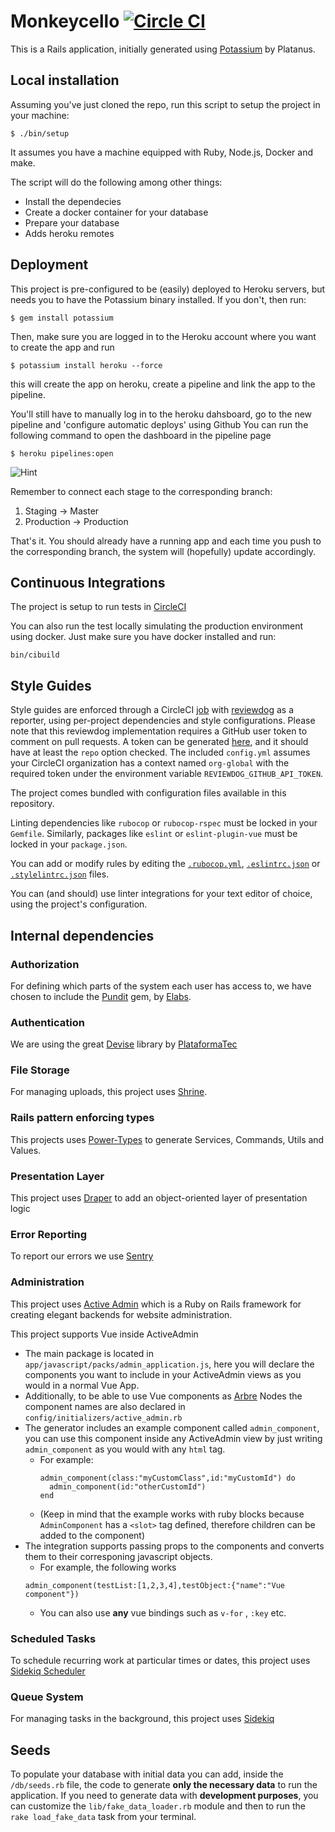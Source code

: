 # Monkeycello [![Circle CI](https://circleci.com/gh/platanus/monkeycello.svg?style=svg)](https://circleci.com/gh/platanus/monkeycello)
This is a Rails application, initially generated using [Potassium](https://github.com/platanus/potassium) by Platanus.

## Local installation

Assuming you've just cloned the repo, run this script to setup the project in your
machine:

    $ ./bin/setup

It assumes you have a machine equipped with Ruby, Node.js, Docker and make.

The script will do the following among other things:

- Install the dependecies
- Create a docker container for your database
- Prepare your database
- Adds heroku remotes

[Heroku Local]: https://devcenter.heroku.com/articles/heroku-local


## Deployment

This project is pre-configured to be (easily) deployed to Heroku servers, but needs you to have the Potassium binary installed. If you don't, then run:

    $ gem install potassium

Then, make sure you are logged in to the Heroku account where you want to create the app and run

    $ potassium install heroku --force

this will create the app on heroku, create a pipeline and link the app to the pipeline.

You'll still have to manually log in to the heroku dahsboard, go to the new pipeline and 'configure automatic deploys' using Github
You can run the following command to open the dashboard in the pipeline page

    $ heroku pipelines:open

![Hint](https://cloud.githubusercontent.com/assets/313750/13019759/fa86c8ca-d1af-11e5-8869-cd2efb5513fa.png)

Remember to connect each stage to the corresponding branch:

1. Staging -> Master
2. Production -> Production

That's it. You should already have a running app and each time you push to the corresponding branch, the system will (hopefully) update accordingly.


## Continuous Integrations

The project is setup to run tests
in [CircleCI](https://circleci.com/gh/platanus/monkeycello/tree/master)

You can also run the test locally simulating the production environment using docker.
Just make sure you have docker installed and run:

    bin/cibuild


## Style Guides

Style guides are enforced through a CircleCI [job](.circleci/config.yml) with [reviewdog](https://github.com/reviewdog/reviewdog) as a reporter, using per-project dependencies and style configurations.
Please note that this reviewdog implementation requires a GitHub user token to comment on pull requests. A token can be generated [here](https://github.com/settings/tokens), and it should have at least the `repo` option checked.
The included `config.yml` assumes your CircleCI organization has a context named `org-global` with the required token under the environment variable `REVIEWDOG_GITHUB_API_TOKEN`.

The project comes bundled with configuration files available in this repository.

Linting dependencies like `rubocop` or `rubocop-rspec` must be locked in your `Gemfile`. Similarly, packages like `eslint` or `eslint-plugin-vue` must be locked in your `package.json`.

You can add or modify rules by editing the [`.rubocop.yml`](.rubocop.yml), [`.eslintrc.json`](.eslintrc.json) or [`.stylelintrc.json`](.stylelintrc.json) files.

You can (and should) use linter integrations for your text editor of choice, using the project's configuration.


## Internal dependencies

### Authorization

For defining which parts of the system each user has access to, we have chosen to include the [Pundit](https://github.com/elabs/pundit) gem, by [Elabs](http://elabs.se/).

### Authentication

We are using the great [Devise](https://github.com/plataformatec/devise) library by [PlataformaTec](http://plataformatec.com.br/)

### File Storage

For managing uploads, this project uses [Shrine](https://github.com/shrinerb/shrine).

### Rails pattern enforcing types

This projects uses [Power-Types](https://github.com/platanus/power-types) to generate Services, Commands, Utils and Values.

### Presentation Layer

This project uses [Draper](https://github.com/drapergem/draper) to add an object-oriented layer of presentation logic

### Error Reporting

To report our errors we use [Sentry](https://github.com/getsentry/raven-ruby)

### Administration

This project uses [Active Admin](https://github.com/activeadmin/activeadmin) which is a Ruby on Rails framework for creating elegant backends for website administration.

This project supports Vue inside ActiveAdmin
- The main package is located in `app/javascript/packs/admin_application.js`, here you will declare the components you want to include in your ActiveAdmin views as you would in a normal Vue App.
- Additionally, to be able to use Vue components as [Arbre](https://github.com/activeadmin/arbre) Nodes the component names are also declared in `config/initializers/active_admin.rb`
- The generator includes an example component called `admin_component`, you can use this component inside any ActiveAdmin view by just writing `admin_component` as you would with any `html` tag.
  - For example:
    ```
    admin_component(class:"myCustomClass",id:"myCustomId") do
      admin_component(id:"otherCustomId")
    end
    ```
  - (Keep in mind that the example works with ruby blocks because `AdminComponent` has a `<slot>` tag defined, therefore children can be added to the component)
- The integration supports passing props to the components and converts them to their corresponing javascript objects.
  - For example, the following works
  ```
  admin_component(testList:[1,2,3,4],testObject:{"name":"Vue component"})
  ```
  - You can also use **any** vue bindings such as `v-for` , `:key` etc.



### Scheduled Tasks

To schedule recurring work at particular times or dates, this project uses [Sidekiq Scheduler](https://github.com/moove-it/sidekiq-scheduler)

### Queue System

For managing tasks in the background, this project uses [Sidekiq](https://github.com/mperham/sidekiq)

## Seeds

To populate your database with initial data you can add, inside the `/db/seeds.rb` file, the code to generate **only the necessary data** to run the application.
If you need to generate data with **development purposes**, you can customize the `lib/fake_data_loader.rb` module and then to run the `rake load_fake_data` task from your terminal.

